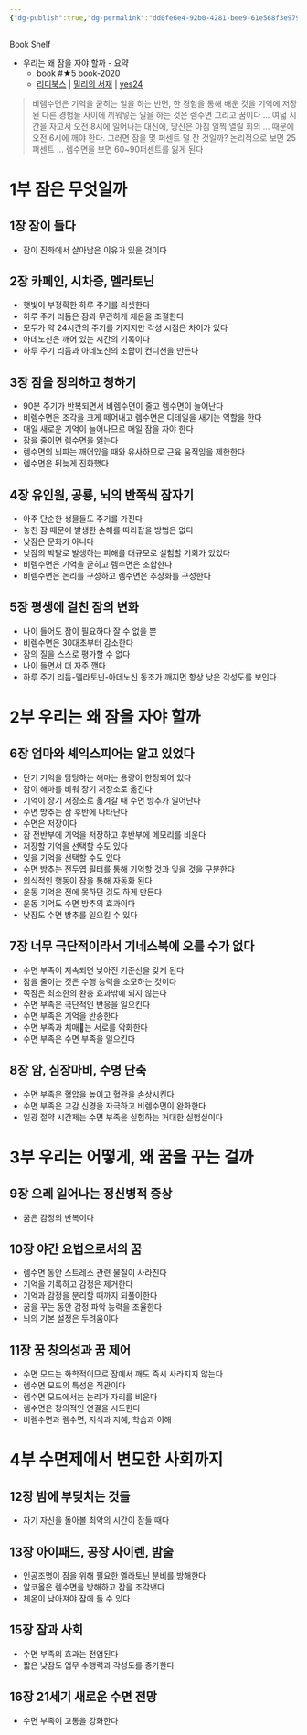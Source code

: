 ```yaml
---
{"dg-publish":true,"dg-permalink":"dd0fe6e4-92b0-4281-bee9-61e568f3e979","permalink":"/dd0fe6e4-92b0-4281-bee9-61e568f3e979/","dgHomeLink":true,"dgPassFrontmatter":false}
---
```


Book Shelf
- 우리는 왜 잠을 자야 할까 - 요약
    - book #★5 book-2020
    - [리디북스](https://ridibooks.com/books/1242000914) | [밀리의 서재](https://www.millie.co.kr/v3/bookdetail/115481672) | [yes24](http://www.yes24.com/Product/Goods/69761743)
	
> 비렘수면은 기억을 굳히는 일을 하는 반면, 한 경험을 통해 배운 것을 기억에 저장된 다른 경험들 사이에 끼워넣는 일을 하는 것은 렘수면 그리고 꿈이다
> ...
> 여덟 시간을 자고서 오전 8시에 일어나는 대신에, 당신은 아침 일찍 열릴 회의 ... 때문에 오전 6시에 깨야 한다. 그러면 잠을 몇 퍼센트 덜 잔 것일까? 논리적으로 보면 25퍼센트 ... 렘수면을 보면 60~90퍼센트를 잃게 된다

# 1부 잠은 무엇일까
## 1장 잠이 들다
- 잠이 진화에서 살아남은 이유가 있을 것이다
## 2장 카페인, 시차증, 멜라토닌
- 햇빛이 부정확한 하루 주기를 리셋한다
- 하루 주기 리듬은 잠과 무관하게 체온을 조절한다
- 모두가 약 24시간의 주기를 가지지만 각성 시점은 차이가 있다
- 아데노신은 깨어 있는 시간의 기록이다
- 하루 주기 리듬과 아데노신의 조합이 컨디션을 만든다
## 3장 잠을 정의하고 청하기
- 90분 주기가 반복되면서 비렘수면이 줄고 렘수면이 늘어난다
- 비렘수면은 조각을 크게 떼어내고 렘수면은 디테일을 새기는 역할을 한다
- 매일 새로운 기억이 늘어나므로 매일 잠을 자야 한다
- 잠을 줄이면 렘수면을 잃는다
- 렘수면의 뇌파는 깨어있을 때와 유사하므로 근육 움직임을 제한한다
- 렘수면은 뒤늦게 진화했다
## 4장 유인원, 공룡, 뇌의 반쪽씩 잠자기
- 아주 단순한 생물들도 주기를 가진다
- 놓친 잠 때문에 발생한 손해를 따라잡을 방법은 없다
- 낮잠은 문화가 아니다
- 낮잠의 박탈로 발생하는 피해를 대규모로 실험할 기회가 있었다
- 비렘수면은 기억을 굳히고 렘수면은 조합한다
- 비렘수면은 논리를 구성하고 렘수면은 추상화를 구성한다
## 5장 평생에 걸친 잠의 변화
- 나이 들어도 잠이 필요하다 잘 수 없을 뿐
- 비렘수면은 30대초부터 감소한다
- 잠의 질을 스스로 평가할 수 없다
- 나이 들면서 더 자주 깬다
- 하루 주기 리듬-멜라토닌-아데노신 동조가 깨지면 항상 낮은 각성도를 보인다
# 2부 우리는 왜 잠을 자야 할까
## 6장 엄마와 셰익스피어는 알고 있었다
- 단기 기억을 담당하는 해마는 용량이 한정되어 있다
- 잠이 해마를 비워 장기 저장소로 옮긴다
- 기억이 장기 저장소로 옮겨갈 때 수면 방추가 일어난다
- 수면 방추는 잠 후반에 나타난다
- 수면은 저장이다
- 잠 전반부에 기억을 저장하고 후반부에 메모리를 비운다
- 저장할 기억을 선택할 수도 있다
- 잊을 기억을 선택할 수도 있다
- 수면 방추는 전두엽 필터를 통해 기억할 것과 잊을 것을 구분한다
- 의식적인 행동이 잠을 통해 자동화 된다
- 운동 기억은 전에 못하던 것도 하게 만든다
- 운동 기억도 수면 방추의 효과이다
- 낮잠도 수면 방추를 일으킬 수 있다
## 7장 너무 극단적이라서 기네스북에 오를 수가 없다
- 수면 부족이 지속되면 낮아진 기준선을 갖게 된다 
- 잠을 줄이는 것은 수행 능력을 소모하는 것이다
- 쪽잠은 최소한의 완충 효과밖에 되지 않는다
- 수면 부족은 극단적인 반응을 일으킨다
- 수면 부족은 기억을 반송한다
- 수면 부족과 치매는 서로를 악화한다
- 수면 부족은 수면 부족을 일으킨다
## 8장 암, 심장마비, 수명 단축
- 수면 부족은 혈압을 높이고 혈관을 손상시킨다
- 수면 부족은 교감 신경을 자극하고 비렘수면이 완화한다
- 일광 절약 시간제는 수면 부족을 실험하는 거대한 실험실이다
# 3부 우리는 어떻게, 왜 꿈을 꾸는 걸까
## 9장 으레 일어나는 정신병적 증상
- 꿈은 감정의 반복이다
## 10장 야간 요법으로서의 꿈
- 렘수면 동안 스트레스 관련 물질이 사라진다
- 기억을 기록하고 감정은 제거한다
- 기억과 감정을 분리할 때까지 되풀이한다
- 꿈을 꾸는 동안 감정 파악 능력을 조율한다
- 뇌의 기본 설정은 두려움이다
## 11장 꿈 창의성과 꿈 제어
- 수면 모드는 화학적이므로 잠에서 깨도 즉시 사라지지 않는다
- 렘수면 모드의 특성은 직관이다
- 렘수면 모드에서는 논리가 자리를 비운다
- 렘수면은 창의적인 연결을 시도한다
- 비렘수면과 렘수면, 지식과 지혜, 학습과 이해
# 4부 수면제에서 변모한 사회까지
## 12장 밤에 부딪치는 것들
- 자기 자신을 돌아볼 최악의 시간이 잠들 때다
## 13장 아이패드, 공장 사이렌, 밤술
- 인공조명이 잠을 위해 필요한 멜라토닌 분비를 방해한다
- 알코올은 렘수면을 방해하고 잠을 조각낸다
- 체온이 낮아져야 잠에 들 수 있다
## 15장 잠과 사회
- 수면 부족의 효과는 전염된다
- 짧은 낮잠도 업무 수행력과 각성도를 증가한다
## 16장 21세기 새로운 수면 전망
- 수면 부족이 고통을 강화한다
